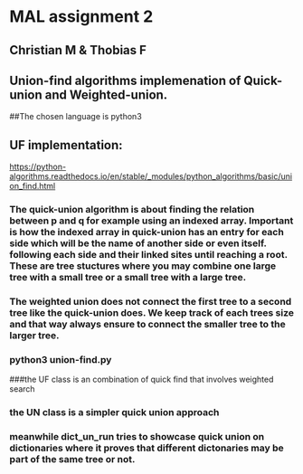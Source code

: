 # MAL assignment 2
## Christian M & Thobias F

## Union-find algorithms implemenation of Quick-union and Weighted-union.

##The chosen language is python3

## UF implementation: 
https://python-algorithms.readthedocs.io/en/stable/_modules/python_algorithms/basic/union_find.html

### The quick-union algorithm is about finding the relation between p and q for example using an indexed array. Important is how the indexed array in quick-union has an entry for each side which will be the name of another side or even itself. following each side and their linked sites until reaching a root. These are tree stuctures where you may combine one large tree with a small tree or a small tree with a large tree.


### The weighted union does not connect the first tree to a second tree like the quick-union does. We keep track of each trees size and that way always ensure to connect the smaller tree to the larger tree. 


### python3 union-find.py

###the UF class is an combination of quick find that involves weighted search

### the UN class is a simpler quick union approach

### meanwhile dict_un_run tries to showcase quick union on dictionaries where it proves that different dictonaries may be part of the same tree or not. 

